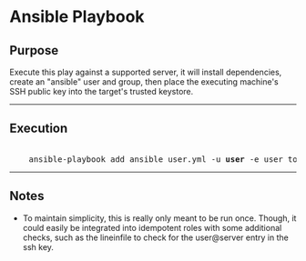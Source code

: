 # Ansible Playbook



## Purpose
  Execute this play against a supported server, it will install dependencies, create an "ansible" user and group, then place the executing machine's SSH public key into the target's trusted keystore.
  
----

## Execution
<pre>    
    ansible-playbook add_ansible_user.yml -u <b>user</b> -e user_to_create=<b>ansible</b> -e path_to_ssh_pub_key=<b>/root/.ssh/id_rsa.pub</b> -k -K -v
</pre>

----

## Notes
+ To maintain simplicity, this is really only meant to be run once. Though, it could easily be integrated into idempotent roles with some additional checks, such as the lineinfile to check for the user@server entry in the ssh key.
